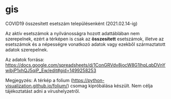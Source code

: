 # gis
COVID19 összesített esetszám településenként (2021.02.14-ig)

Az aktív esetszámok a nyilvánosságra hozott adattáblában nem szerepelnek, ezért a térképen is csak az **összesített** esetszámok, illetve az esetszámok és a népességre vonatkozó adatok vagy ezekből származtatott adatok szerepelnek.  

Az adatok forrása: https://docs.google.com/spreadsheets/d/1ConGRVdv8jocW8G1lhpLqbDVnYwibjP1xhQJ5qiP_Ew/edit#gid=1499258253 

Megjegyzés: A térkép a folium (https://python-visualization.github.io/folium/) csomag kipróbálása készült. Nem célja tájékoztatást adni a vírushelyzetről.    
